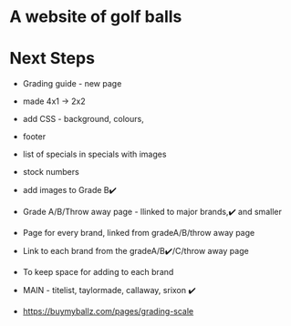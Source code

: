 # A website of golf balls

# Next Steps

 - Grading guide - new page
- made 4x1 -> 2x2
 - add CSS - background, colours,  
 - footer

 - list of specials in specials with images
 - stock numbers
 - add images to Grade B✔️

  - Grade A/B/Throw away page - llinked to major brands,✔️ and smaller
  - Page for every brand, linked from gradeA/B/throw away page
  - Link to each brand from the gradeA/B✔️/C/throw away page
  - To keep space for adding to each brand
  - MAIN - titelist, taylormade, callaway, srixon ✔️

 -  https://buymyballz.com/pages/grading-scale
  
 


